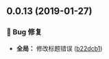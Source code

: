 ## 0.0.13 (2019-01-27)

### 🐛 Bug 修复

* **全局：** 修改标题错误 ([b22dcb1](https://github.com/qinmudi/wii-changelog/commit/b22dcb1))




